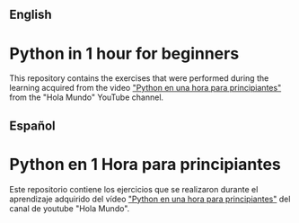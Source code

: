 ## English
# Python in 1 hour for beginners
This repository contains the exercises that were performed during the learning acquired from the video ["Python en una hora para principiantes"](https://youtu.be/IimBRwHhW54) from the "Hola Mundo" YouTube channel.
## Español
# Python en 1 Hora para principiantes
Este repositorio contiene los ejercicios que se realizaron durante el aprendizaje adquirido del vídeo ["Python en una hora para principiantes"](https://youtu.be/IimBRwHhW54) del canal de youtube "Hola Mundo".
